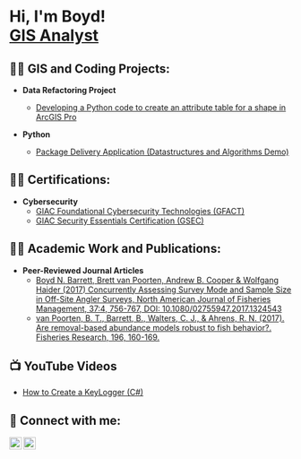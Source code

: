 <h1>Hi, I'm Boyd! <br/><a href="https://www.linkedin.com/in/boyd-barrett">GIS Analyst</a>
<h2>👨‍💻 GIS and Coding Projects:</h2>

- <b>Data Refactoring Project</b>
  - [Developing a Python code to create an attribute table for a shape in ArcGIS Pro](https://github.com/Boyd-N-Barrett/DataRefactoringLab/tree/main)

- <b>Python</b>
  - [Package Delivery Application (Datastructures and Algorithms Demo)](https://)

<h2>👨‍💻 Certifications:</h2>

- <b>Cybersecurity</b>
  - [GIAC Foundational Cybersecurity Technologies (GFACT)](https://www.credly.com/badges/474bfc8c-0641-43ec-9080-3ff8f8c9a1f3)
  - [GIAC Security Essentials Certification (GSEC)](https://www.credly.com/badges/4a27992b-6134-461d-be38-4ae54627928b)

<h2>👨‍💻 Academic Work and Publications:</h2>
 
- <b>Peer-Reviewed Journal Articles</b>
  - [Boyd N. Barrett, Brett van Poorten, Andrew B. Cooper & Wolfgang Haider (2017) Concurrently Assessing Survey Mode and Sample Size in Off-Site Angler Surveys, North American Journal of Fisheries Management, 37:4, 756-767, DOI: 10.1080/02755947.2017.1324543](https://www.tandfonline.com/doi/abs/10.1080/02755947.2017.1324543)
  - [van Poorten, B. T., Barrett, B., Walters, C. J., & Ahrens, R. N. (2017). Are removal-based abundance models robust to fish behavior?. Fisheries Research, 196, 160-169.](https://www.sciencedirect.com/science/article/abs/pii/S0165783617301650)

<h2>📺 YouTube Videos</h2>

- [How to Create a KeyLogger (C#)](https://)

<h2> 🤳 Connect with me:</h2>

[<img align="left" alt="JoshMadakor | YouTube" width="22px" src="https://cdn.jsdelivr.net/npm/simple-icons@v3/icons/youtube.svg" />][youtube]
[<img align="left" alt="JoshMadakor | LinkedIn" width="22px" src="https://cdn.jsdelivr.net/npm/simple-icons@v3/icons/linkedin.svg" />][linkedin]

[youtube]: https://www.youtube.com/@boydbarrett5819
[linkedin]: https://www.linkedin.com/in/boyd-barrett

<!--
**joshmadakor1/joshmadakor1** is a ✨ _special_ ✨ repository because its `README.md` (this file) appears on your GitHub profile.

Here are some ideas to get you started:

- 🔭 I’m currently working on ...
- 🌱 I’m currently learning ...
- 👯 I’m looking to collaborate on ...
- 🤔 I’m looking for help with ...
- 💬 Ask me about ...
- 📫 How to reach me: ...
- 😄 Pronouns: ...
- ⚡ Fun fact: ...
-->
